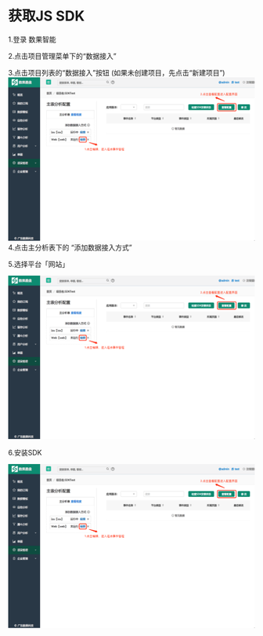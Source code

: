 # 获取JS SDK

1.登录 数果智能

 2.点击项目管理菜单下的“数据接入”

 3.点击项目列表的“数据接入”按钮 \(如果未创建项目，先点击“新建项目”\) ![image](../../assets/image.png)4.点击主分析表下的 “添加数据接入方式”

5.选择平台「网站」

![image](../../assets/image.png)

6.安装SDK

![image](../../assets/image.png)

